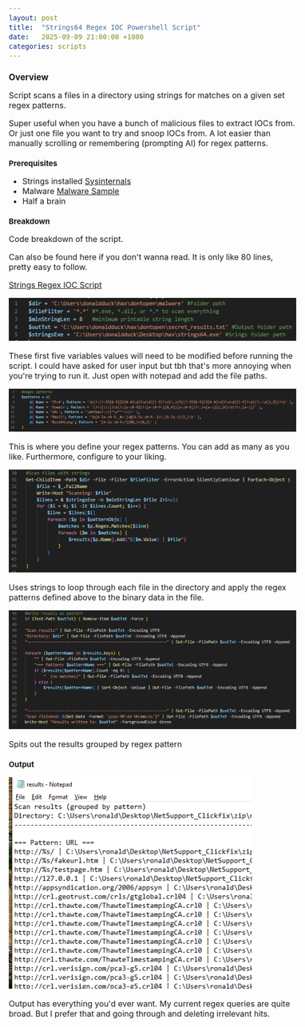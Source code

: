 ```yaml
---
layout: post
title:  "Strings64 Regex IOC Powershell Script"
date:   2025-09-09 21:00:00 +1000
categories: scripts
---
```


<style>
  body { font-size: 16px; }
  body {font-family: 'Inter', sans-serif}
  h1 { font-size: 19px !important; }
  h2 { font-size: 17px !important; }
  h3 { font-size: 15px !important; }
</style>

## Overview

Script scans a files in a directory using strings for matches on a given set regex patterns.

Super useful when you have a bunch of malicious files to extract IOCs from. Or just one file you want to try and snoop IOCs from. A lot easier than manually scrolling or remembering (prompting AI) for regex patterns.

### Prerequisites 

- Strings installed [Sysinternals](https://learn.microsoft.com/en-us/sysinternals/)
- Malware [Malware Sample](https://www.youtube.com/watch?v=dQw4w9WgXcQ)
- Half a brain

### Breakdown

Code breakdown of the script.

Can also be found here if you don't wanna read. It is only like 80 lines, pretty easy to follow.

[Strings Regex IOC Script](https://github.com/lvl0socanalyst/Scripts/blob/main/strings64_regex_pattern_script.ps1)

![alt text](/images/strings_1.PNG)

These first five variables values will need to be modified before running the script. I could have asked for user input but tbh that's more annoying when you're trying to run it. Just open with notepad and add the file paths.

![alt text](/images/strings_2.PNG)

This is where you define your regex patterns. You can add as many as you like. Furthermore, configure to your liking.

![alt text](/images/strings_3.PNG)

Uses strings to loop through each file in the directory and apply the regex patterns defined above to the binary data in the file.

![alt text](/images/strings_4.PNG)

Spits out the results grouped by regex pattern

### Output

![alt text](/images/strings_5.PNG)

Output has everything you'd ever want. My current regex queries are quite broad. But I prefer that and going through and deleting irrelevant hits.

